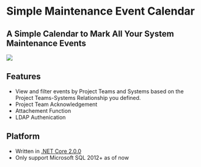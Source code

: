 # Simple Maintenance Event Calendar

## A Simple Calendar to Mark All Your System Maintenance Events

![](https://github.com/ngwwm/Calendar/blob/master/screenshots/Calendar.png)

## Features

* View and filter events by Project Teams and Systems based on the Project Teams-Systems Relationship you defined.
* Project Team Acknowledgement
* Attachement Function
* LDAP Authenication

## Platform

* Written in [.NET Core 2.0.0](https://github.com/dotnet/core/blob/master/release-notes/2.0/2.0.0.md)
* Only support Microsoft SQL 2012+ as of now
